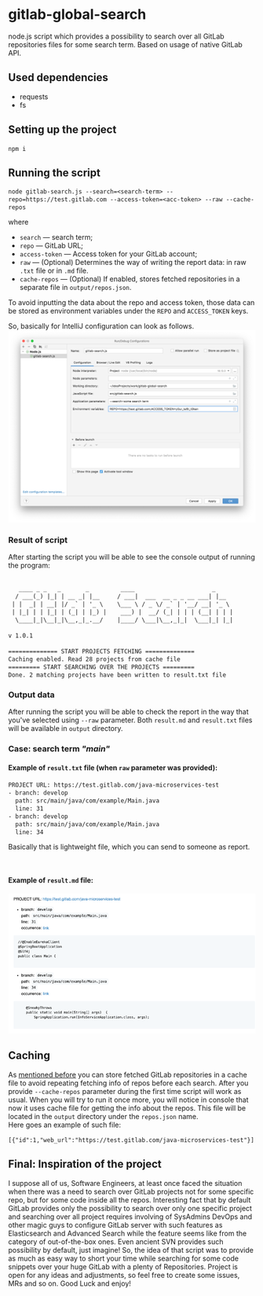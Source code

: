 # gitlab-global-search

 node.js script which provides a possibility to search over all GitLab repositories files for some 
 search term. Based on usage of native GitLab API.

## Used dependencies
+ requests 
+ fs 

## Setting up the project
```shell
npm i
```

## Running the script 

```shell
node gitlab-search.js --search=<search-term> --repo=https://test.gitlab.com --access-token=<acc-token> --raw --cache-repos
```

where
+ `search` — search term;
+ `repo` — GitLab URL;
+ `access-token` — Access token for your GitLab account;
+ `raw` — (Optional) Determines the way of writing the report data: in raw `.txt` file or in `.md` file.
+ `cache-repos` — (Optional) If enabled, stores fetched repositories in a separate file in `output/repos.json`.

To avoid inputting the data about the repo and access token, those data can be stored as environment 
variables under the `REPO` and `ACCESS_TOKEN` keys. </br>

So, basically for IntelliJ configuration can look as follows.
![img.png](static/intellij-config-example.png)

### Result of script 

After starting the script you will be able to see the console output of running the program: 
```shell

   ____ _ _   _       _         ____                      _     
  / ___(_) |_| | __ _| |__     / ___|  ___  __ _ _ __ ___| |__  
 | |  _| | __| |/ _` | '_ \    \___ \ / _ \/ _` | '__/ __| '_ \ 
 | |_| | | |_| | (_| | |_) |    ___) |  __/ (_| | | | (__| | | |
  \____|_|\__|_|\__,_|_.__/    |____/ \___|\__,_|_|  \___|_| |_|
                                                                           v 1.0.1                                     

============== START PROJECTS FETCHING ==============
Caching enabled. Read 28 projects from cache file
========= START SEARCHING OVER THE PROJECTS =========
Done. 2 matching projects have been written to result.txt file

```

### Output data

After running the script you will be able to check the report in the way that you've selected using `--raw` 
parameter. Both `result.md` and `result.txt` files will be available in `output` directory. <br/>

### Case: search term _"main"_

#### Example of `result.txt` file (when `raw` parameter was provided):

```shell
PROJECT URL: https://test.gitlab.com/java-microservices-test
- branch: develop
  path: src/main/java/com/example/Main.java
  line: 31
- branch: develop
  path: src/main/java/com/example/Main.java
  line: 34
```
Basically that is lightweight file, which you can send to someone as report.

<br/>

#### Example of `result.md` file:

![](static/report-md-example.png)

## Caching
As  [mentioned before](#Running-the-script) you can store fetched GitLab repositories in a cache 
file to avoid repeating fetching info of repos before each search. After you provide `--cache-repos` 
parameter during the first time script will work as usual. When you will try to run it once more, you 
will notice in console that now it uses cache file for getting the info about the repos. This file will 
be located in the `output` directory under the `repos.json` name. <br/>
Here goes an example of such file:
```shell
[{"id":1,"web_url":"https://test.gitlab.com/java-microservices-test"}]
```

## Final: Inspiration of the project
I suppose all of us, Software Engineers, at least once faced the situation when there was a need to search
over GitLab projects not for some specific repo, but for some code inside all the repos. Interesting fact
that by default GitLab provides only the possibility to search over only one specific project and searching 
over all project requires involving of SysAdmins DevOps and other magic guys to configure GitLab server with 
such features as Elasticsearch and Advanced Search while the feature seems like from the category 
of out-of-the-box ones. Even ancient SVN provides such possibility by default, just imagine! 
So, the idea of that script was to provide as much as easy way to short your time
while searching for some code snippets over your huge GitLab with a plenty of Repositories. Project is open
for any ideas and adjustments, so feel free to create some issues, MRs and so on. Good Luck and enjoy!